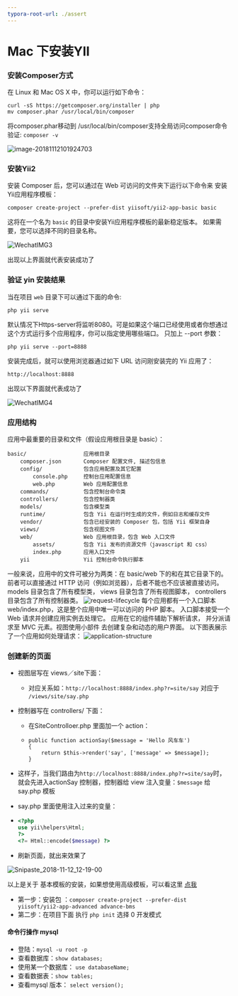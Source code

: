 ```yaml
---
typora-root-url: ./assert
---
```


# Mac 下安装YII

### 安装Composer方式

在 Linux 和 Mac OS X 中，你可以运行如下命令：

```
curl -sS https://getcomposer.org/installer | php
mv composer.phar /usr/local/bin/composer
```
将composer.phar移动到 /usr/local/bin/composer支持全局访问composer命令
验证: `composer -v`

![image-20181112101924703](../assert/image-20181112101924703.png)
### 安装Yii2
安装 Composer 后，您可以通过在 Web 可访问的文件夹下运行以下命令来 安装Yii应用程序模板：

```
composer create-project --prefer-dist yiisoft/yii2-app-basic basic
```

这将在一个名为 `basic` 的目录中安装Yii应用程序模板的最新稳定版本。 如果需要，您可以选择不同的目录名称。

![WechatIMG3](../assert/WechatIMG3.jpeg)

出现以上界面就代表安装成功了

### 验证 yin 安装结果

当在项目 `web` 目录下可以通过下面的命令:

```
php yii serve
```

默认情况下Https-server将监听8080。可是如果这个端口已经使用或者你想通过这个方式运行多个应用程序，你可以指定使用哪些端口。 只加上 --port 参数：

```
php yii serve --port=8888
```

安装完成后，就可以使用浏览器通过如下 URL 访问刚安装完的 Yii 应用了：

```
http://localhost:8888
```

出现以下界面就代表成功了

![WechatIMG4](../assert/WechatIMG4.jpeg)
### 应用结构
应用中最重要的目录和文件（假设应用根目录是 basic）：
```
basic/                  应用根目录
    composer.json       Composer 配置文件, 描述包信息
    config/             包含应用配置及其它配置
        console.php     控制台应用配置信息
        web.php         Web 应用配置信息
    commands/           包含控制台命令类
    controllers/        包含控制器类
    models/             包含模型类
    runtime/            包含 Yii 在运行时生成的文件，例如日志和缓存文件
    vendor/             包含已经安装的 Composer 包，包括 Yii 框架自身
    views/              包含视图文件
    web/                Web 应用根目录，包含 Web 入口文件
        assets/         包含 Yii 发布的资源文件（javascript 和 css）
        index.php       应用入口文件
    yii                 Yii 控制台命令执行脚本
```
一般来说，应用中的文件可被分为两类：在 basic/web 下的和在其它目录下的。 前者可以直接通过 HTTP 访问（例如浏览器），后者不能也不应该被直接访问。
models 目录包含了所有模型类， views 目录包含了所有视图脚本， controllers 目录包含了所有控制器类。
![request-lifecycle](../assert/request-lifecycle.png)
每个应用都有一个入口脚本 web/index.php，这是整个应用中唯一可以访问的 PHP 脚本。 入口脚本接受一个 Web 请求并创建应用实例去处理它。 应用在它的组件辅助下解析请求， 并分派请求至 MVC 元素。视图使用小部件 去创建复杂和动态的用户界面。
以下图表展示了一个应用如何处理请求：
![application-structure](../assert/application-structure.png)
### 创建新的页面
* 视图层写在 views／site下面：

  * 对应关系如：`http://localhost:8888/index.php?r=site/say` 对应于 `/views/site/say.php` 

* 控制器写在 controllers/ 下面：
  * 在SiteControlloer.php 里面加一个 action：
  * ```
    public function actionSay($message = 'Hello 风车车')
    {
        return $this->render('say', ['message' => $message]);
    }
    ```

* 这样子，当我们路由为`http://localhost:8888/index.php?r=site/say`时，就会先进入actionSay 控制器，控制器给 view 注入变量：`$message` 给 say.php 模板

* say.php 里面使用注入过来的变量：

* ```php
  <?php
  use yii\helpers\Html;
  ?>
  <?= Html::encode($message) ?>
  ```

* 刷新页面，就出来效果了

![Snipaste_2018-11-12_12-19-00](../assert/Snipaste_2018-11-12_12-19-00.png)

以上是关于 基本模板的安装，如果想使用高级模板，可以看这里 [点我](https://github.com/yiisoft/yii2-app-advanced/blob/master/docs/guide-zh-CN/start-installation.md)

* 第一步：安装包 ：`composer create-project --prefer-dist yiisoft/yii2-app-advanced advance-bms`
* 第二步：在项目下面 执行 `php init` 选择 0 开发模式

#### 命令行操作 mysql

* 登陆：`mysql -u root -p`
* 查看数据库：`show databases;`
* 使用某一个数据库： `use databaseName;`
* 查看数据表：`show tables;`
* 查看mysql 版本： `select version();`